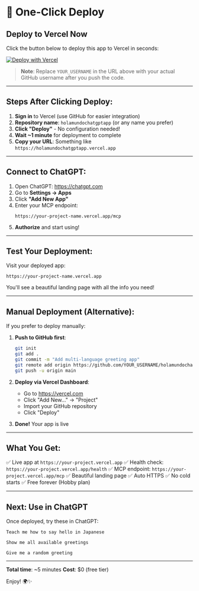 # 🚀 One-Click Deploy

## Deploy to Vercel Now

Click the button below to deploy this app to Vercel in seconds:

[![Deploy with Vercel](https://vercel.com/button)](https://vercel.com/new/clone?repository-url=https://github.com/YOUR_USERNAME/holamundochatgptapp)

> **Note**: Replace `YOUR_USERNAME` in the URL above with your actual GitHub username after you push the code.

---

## Steps After Clicking Deploy:

1. **Sign in** to Vercel (use GitHub for easier integration)
2. **Repository name**: `holamundochatgptapp` (or any name you prefer)
3. **Click "Deploy"** - No configuration needed!
4. **Wait ~1 minute** for deployment to complete
5. **Copy your URL**: Something like `https://holamundochatgptapp.vercel.app`

---

## Connect to ChatGPT:

1. Open ChatGPT: https://chatgpt.com
2. Go to **Settings → Apps**
3. Click **"Add New App"**
4. Enter your MCP endpoint:
   ```
   https://your-project-name.vercel.app/mcp
   ```
5. **Authorize** and start using!

---

## Test Your Deployment:

Visit your deployed app:
```
https://your-project-name.vercel.app
```

You'll see a beautiful landing page with all the info you need!

---

## Manual Deployment (Alternative):

If you prefer to deploy manually:

1. **Push to GitHub first**:
   ```bash
   git init
   git add .
   git commit -m "Add multi-language greeting app"
   git remote add origin https://github.com/YOUR_USERNAME/holamundochatgptapp.git
   git push -u origin main
   ```

2. **Deploy via Vercel Dashboard**:
   - Go to https://vercel.com
   - Click "Add New..." → "Project"
   - Import your GitHub repository
   - Click "Deploy"

3. **Done!** Your app is live

---

## What You Get:

✅ Live app at `https://your-project.vercel.app`
✅ Health check: `https://your-project.vercel.app/health`
✅ MCP endpoint: `https://your-project.vercel.app/mcp`
✅ Beautiful landing page
✅ Auto HTTPS
✅ No cold starts
✅ Free forever (Hobby plan)

---

## Next: Use in ChatGPT

Once deployed, try these in ChatGPT:

```
Teach me how to say hello in Japanese
```

```
Show me all available greetings
```

```
Give me a random greeting
```

---

**Total time**: ~5 minutes
**Cost**: $0 (free tier)

Enjoy! 🌍✨
